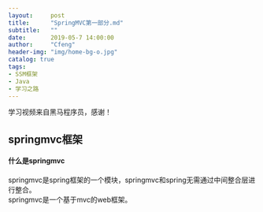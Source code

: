 ```yaml
---
layout:     post
title:      "SpringMVC第一部分.md"
subtitle:   ""
date:       2019-05-7 14:00:00
author:     "Cfeng"
header-img: "img/home-bg-o.jpg"
catalog: true
tags:
- SSM框架
- Java
- 学习之路
---
```

学习视频来自黑马程序员，感谢！ 

## springmvc框架  
#### 什么是springmvc   
springmvc是spring框架的一个模块，springmvc和spring无需通过中间整合层进行整合。   
springmvc是一个基于mvc的web框架。    
